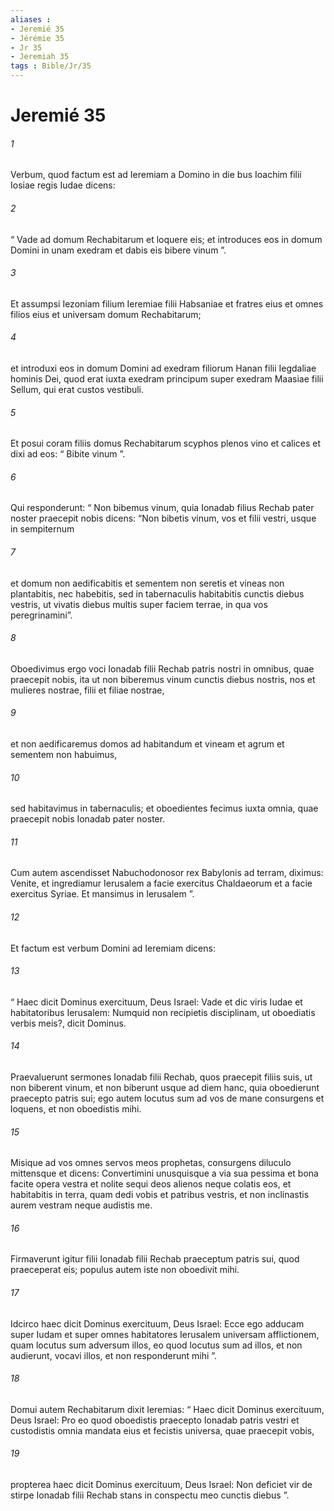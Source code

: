 ```yaml
---
aliases : 
- Jeremié 35
- Jérémie 35
- Jr 35
- Jeremiah 35
tags : Bible/Jr/35
---
```


# Jeremié 35

###### 1
Verbum, quod factum est ad Ieremiam a Domino in die bus Ioachim filii Iosiae regis Iudae dicens: 
###### 2
“ Vade ad domum Rechabitarum et loquere eis; et introduces eos in domum Domini in unam exedram et dabis eis bibere vinum ”. 
###### 3
Et assumpsi Iezoniam filium Ieremiae filii Habsaniae et fratres eius et omnes filios eius et universam domum Rechabitarum; 
###### 4
et introduxi eos in domum Domini ad exedram filiorum Hanan filii Iegdaliae hominis Dei, quod erat iuxta exedram principum super exedram Maasiae filii Sellum, qui erat custos vestibuli. 
###### 5
Et posui coram filiis domus Rechabitarum scyphos plenos vino et calices et dixi ad eos: “ Bibite vinum ”.
###### 6
Qui responderunt: “ Non bibemus vinum, quia Ionadab filius Rechab pater noster praecepit nobis dicens: “Non bibetis vinum, vos et filii vestri, usque in sempiternum 
###### 7
et domum non aedificabitis et sementem non seretis et vineas non plantabitis, nec habebitis, sed in tabernaculis habitabitis cunctis diebus vestris, ut vivatis diebus multis super faciem terrae, in qua vos peregrinamini”. 
###### 8
Oboedivimus ergo voci Ionadab filii Rechab patris nostri in omnibus, quae praecepit nobis, ita ut non biberemus vinum cunctis diebus nostris, nos et mulieres nostrae, filii et filiae nostrae, 
###### 9
et non aedificaremus domos ad habitandum et vineam et agrum et sementem non habuimus, 
###### 10
sed habitavimus in tabernaculis; et oboedientes fecimus iuxta omnia, quae praecepit nobis Ionadab pater noster. 
###### 11
Cum autem ascendisset Nabuchodonosor rex Babylonis ad terram, diximus: Venite, et ingrediamur Ierusalem a facie exercitus Chaldaeorum et a facie exercitus Syriae. Et mansimus in Ierusalem ”.
###### 12
Et factum est verbum Domini ad Ieremiam dicens: 
###### 13
“ Haec dicit Dominus exercituum, Deus Israel: Vade et dic viris Iudae et habitatoribus Ierusalem: Numquid non recipietis disciplinam, ut oboediatis verbis meis?, dicit Dominus. 
###### 14
Praevaluerunt sermones Ionadab filii Rechab, quos praecepit filiis suis, ut non biberent vinum, et non biberunt usque ad diem hanc, quia oboedierunt praecepto patris sui; ego autem locutus sum ad vos de mane consurgens et loquens, et non oboedistis mihi. 
###### 15
Misique ad vos omnes servos meos prophetas, consurgens diluculo mittensque et dicens: Convertimini unusquisque a via sua pessima et bona facite opera vestra et nolite sequi deos alienos neque colatis eos, et habitabitis in terra, quam dedi vobis et patribus vestris, et non inclinastis aurem vestram neque audistis me. 
###### 16
Firmaverunt igitur filii Ionadab filii Rechab praeceptum patris sui, quod praeceperat eis; populus autem iste non oboedivit mihi. 
###### 17
Idcirco haec dicit Dominus exercituum, Deus Israel: Ecce ego adducam super Iudam et super omnes habitatores Ierusalem universam afflictionem, quam locutus sum adversum illos, eo quod locutus sum ad illos, et non audierunt, vocavi illos, et non responderunt mihi ”.
###### 18
Domui autem Rechabitarum dixit Ieremias: “ Haec dicit Dominus exercituum, Deus Israel: Pro eo quod oboedistis praecepto Ionadab patris vestri et custodistis omnia mandata eius et fecistis universa, quae praecepit vobis, 
###### 19
propterea haec dicit Dominus exercituum, Deus Israel: Non deficiet vir de stirpe Ionadab filii Rechab stans in conspectu meo cunctis diebus ”.
